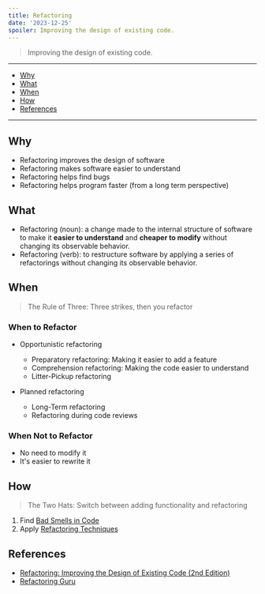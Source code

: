 ```yaml
---
title: Refactoring
date: '2023-12-25'
spoiler: Improving the design of existing code.
---
```


> Improving the design of existing code.

---

- [Why](#why)
- [What](#what)
- [When](#when)
- [How](#how)
- [References](#references)

---

## Why

- Refactoring improves the design of software
- Refactoring makes software easier to understand
- Refactoring helps find bugs
- Refactoring helps program faster (from a long term perspective)

## What

- Refactoring (noun): a change made to the internal structure of software to make it **easier to understand** and **cheaper to modify** without changing its observable behavior.
- Refactoring (verb): to restructure software by applying a series of refactorings without changing its observable behavior.

## When

> The Rule of Three: Three strikes, then you refactor

### When to Refactor

- Opportunistic refactoring

  - Preparatory refactoring: Making it easier to add a feature
  - Comprehension refactoring: Making the code easier to understand
  - Litter-Pickup refactoring

- Planned refactoring

  - Long-Term refactoring
  - Refactoring during code reviews

### When Not to Refactor

- No need to modify it
- It's easier to rewrite it

## How

> The Two Hats: Switch between adding functionality and refactoring

1. Find [Bad Smells in Code](https://refactoring.guru/refactoring/smells)
2. Apply [Refactoring Techniques](https://refactoring.guru/refactoring/techniques)

## References

- [Refactoring: Improving the Design of Existing Code (2nd Edition)](https://www.amazon.com.au/Refactoring-Improving-Existing-Addison-Wesley-Signature-ebook/dp/B07LCM8RG2)
- [Refactoring Guru](https://refactoring.guru/refactoring)
